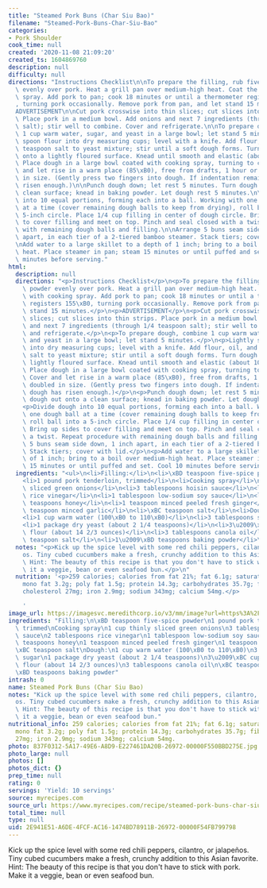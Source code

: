 ```yaml
---
title: "Steamed Pork Buns (Char Siu Bao)"
filename: "Steamed-Pork-Buns-Char-Siu-Bao"
categories:
- Pork Shoulder
cook_time: null
created: '2020-11-08 21:09:20'
created_ts: 1604869760
description: null
difficulty: null
directions: "Instructions Checklist\n\nTo prepare the filling, rub five-spice powder\
  \ evenly over pork. Heat a grill pan over medium-high heat. Coat the pan with cooking\
  \ spray. Add pork to pan; cook 18 minutes or until a thermometer registers 155\xB0\
  , turning pork occasionally. Remove pork from pan, and let stand 15 minutes.\n\n\
  ADVERTISEMENT\n\nCut pork crosswise into thin slices; cut slices into thin strips.\
  \ Place pork in a medium bowl. Add onions and next 7 ingredients (through 1/4 teaspoon\
  \ salt); stir well to combine. Cover and refrigerate.\n\nTo prepare dough, combine\
  \ 1 cup warm water, sugar, and yeast in a large bowl; let stand 5 minutes.\n\nLightly\
  \ spoon flour into dry measuring cups; level with a knife. Add flour, oil, and 1/4\
  \ teaspoon salt to yeast mixture; stir until a soft dough forms. Turn dough out\
  \ onto a lightly floured surface. Knead until smooth and elastic (about 10 minutes).\
  \ Place dough in a large bowl coated with cooking spray, turning to coat top. Cover\
  \ and let rise in a warm place (85\xB0), free from drafts, 1 hour or until doubled\
  \ in size. (Gently press two fingers into dough. If indentation remains, dough has\
  \ risen enough.)\n\nPunch dough down; let rest 5 minutes. Turn dough out onto a\
  \ clean surface; knead in baking powder. Let dough rest 5 minutes.\n\nDivide dough\
  \ into 10 equal portions, forming each into a ball. Working with one dough ball\
  \ at a time (cover remaining dough balls to keep from drying), roll ball into a\
  \ 5-inch circle. Place 1/4 cup filling in center of dough circle. Bring up sides\
  \ to cover filling and meet on top. Pinch and seal closed with a twist. Repeat procedure\
  \ with remaining dough balls and filling.\n\nArrange 5 buns seam side down, 1 inch\
  \ apart, in each tier of a 2-tiered bamboo steamer. Stack tiers; cover with lid.\n\
  \nAdd water to a large skillet to a depth of 1 inch; bring to a boil over medium-high\
  \ heat. Place steamer in pan; steam 15 minutes or until puffed and set. Cool 10\
  \ minutes before serving."
html:
  description: null
  directions: "<p>Instructions Checklist</p>\n<p>To prepare the filling, rub five-spice\
    \ powder evenly over pork. Heat a grill pan over medium-high heat. Coat the pan\
    \ with cooking spray. Add pork to pan; cook 18 minutes or until a thermometer\
    \ registers 155\xB0, turning pork occasionally. Remove pork from pan, and let\
    \ stand 15 minutes.</p>\n<p>ADVERTISEMENT</p>\n<p>Cut pork crosswise into thin\
    \ slices; cut slices into thin strips. Place pork in a medium bowl. Add onions\
    \ and next 7 ingredients (through 1/4 teaspoon salt); stir well to combine. Cover\
    \ and refrigerate.</p>\n<p>To prepare dough, combine 1 cup warm water, sugar,\
    \ and yeast in a large bowl; let stand 5 minutes.</p>\n<p>Lightly spoon flour\
    \ into dry measuring cups; level with a knife. Add flour, oil, and 1/4 teaspoon\
    \ salt to yeast mixture; stir until a soft dough forms. Turn dough out onto a\
    \ lightly floured surface. Knead until smooth and elastic (about 10 minutes).\
    \ Place dough in a large bowl coated with cooking spray, turning to coat top.\
    \ Cover and let rise in a warm place (85\xB0), free from drafts, 1 hour or until\
    \ doubled in size. (Gently press two fingers into dough. If indentation remains,\
    \ dough has risen enough.)</p>\n<p>Punch dough down; let rest 5 minutes. Turn\
    \ dough out onto a clean surface; knead in baking powder. Let dough rest 5 minutes.</p>\n\
    <p>Divide dough into 10 equal portions, forming each into a ball. Working with\
    \ one dough ball at a time (cover remaining dough balls to keep from drying),\
    \ roll ball into a 5-inch circle. Place 1/4 cup filling in center of dough circle.\
    \ Bring up sides to cover filling and meet on top. Pinch and seal closed with\
    \ a twist. Repeat procedure with remaining dough balls and filling.</p>\n<p>Arrange\
    \ 5 buns seam side down, 1 inch apart, in each tier of a 2-tiered bamboo steamer.\
    \ Stack tiers; cover with lid.</p>\n<p>Add water to a large skillet to a depth\
    \ of 1 inch; bring to a boil over medium-high heat. Place steamer in pan; steam\
    \ 15 minutes or until puffed and set. Cool 10 minutes before serving.</p>\n"
  ingredients: "<ul>\n<li>Filling:</li>\n<li>\xBD teaspoon five-spice powder</li>\n\
    <li>1 pound pork tenderloin, trimmed</li>\n<li>Cooking spray</li>\n<li>1 cup thinly\
    \ sliced green onions</li>\n<li>3 tablespoons hoisin sauce</li>\n<li>2 tablespoons\
    \ rice vinegar</li>\n<li>1 tablespoon low-sodium soy sauce</li>\n<li>1\u2009\xBD\
    \ teaspoons honey</li>\n<li>1 teaspoon minced peeled fresh ginger</li>\n<li>1\
    \ teaspoon minced garlic</li>\n<li>\xBC teaspoon salt</li>\n<li>Dough:</li>\n\
    <li>1 cup warm water (100\xB0 to 110\xB0)</li>\n<li>3 tablespoons sugar</li>\n\
    <li>1 package dry yeast (about 2 1/4 teaspoons)</li>\n<li>3\u2009\xBC cups all-purpose\
    \ flour (about 14 2/3 ounces)</li>\n<li>3 tablespoons canola oil</li>\n<li>\xBC\
    \ teaspoon salt</li>\n<li>1\u2009\xBD teaspoons baking powder</li>\n</ul>\n"
  notes: "<p>Kick up the spice level with some red chili peppers, cilantro, or jalape\xF1\
    os. Tiny cubed cucumbers make a fresh, crunchy addition to this Asian favorite.\
    \ Hint: The beauty of this recipe is that you don't have to stick with pork. Make\
    \ it a veggie, bean or even seafood bun.</p>\n"
  nutrition: '<p>259 calories; calories from fat 21%; fat 6.1g; saturated fat 0.9g;
    mono fat 3.2g; poly fat 1.5g; protein 14.3g; carbohydrates 35.7g; fiber 1.6g;
    cholesterol 27mg; iron 2.9mg; sodium 343mg; calcium 54mg.</p>

    '
image_url: https://imagesvc.meredithcorp.io/v3/mm/image?url=https%3A%2F%2Fstatic.onecms.io%2Fwp-content%2Fuploads%2Fsites%2F19%2F2008%2F04%2F22%2Fpork-buns-ck-1734314-4x3-1-2000.jpg&q=85
ingredients: "Filling:\n\xBD teaspoon five-spice powder\n1 pound pork tenderloin,\
  \ trimmed\nCooking spray\n1 cup thinly sliced green onions\n3 tablespoons hoisin\
  \ sauce\n2 tablespoons rice vinegar\n1 tablespoon low-sodium soy sauce\n1\u2009\xBD\
  \ teaspoons honey\n1 teaspoon minced peeled fresh ginger\n1 teaspoon minced garlic\n\
  \xBC teaspoon salt\nDough:\n1 cup warm water (100\xB0 to 110\xB0)\n3 tablespoons\
  \ sugar\n1 package dry yeast (about 2 1/4 teaspoons)\n3\u2009\xBC cups all-purpose\
  \ flour (about 14 2/3 ounces)\n3 tablespoons canola oil\n\xBC teaspoon salt\n1\u2009\
  \xBD teaspoons baking powder"
intrash: 0
name: Steamed Pork Buns (Char Siu Bao)
notes: "Kick up the spice level with some red chili peppers, cilantro, or jalape\xF1\
  os. Tiny cubed cucumbers make a fresh, crunchy addition to this Asian favorite.\
  \ Hint: The beauty of this recipe is that you don't have to stick with pork. Make\
  \ it a veggie, bean or even seafood bun."
nutritional_info: 259 calories; calories from fat 21%; fat 6.1g; saturated fat 0.9g;
  mono fat 3.2g; poly fat 1.5g; protein 14.3g; carbohydrates 35.7g; fiber 1.6g; cholesterol
  27mg; iron 2.9mg; sodium 343mg; calcium 54mg.
photo: 837F0312-5A17-49E6-A8D9-E227461DA20B-26972-00000F550BBD275E.jpg
photo_large: null
photos: []
photos_dict: {}
prep_time: null
rating: 0
servings: 'Yield: 10 servings'
source: myrecipes.com
source_url: https://www.myrecipes.com/recipe/steamed-pork-buns-char-siu-bao
total_time: null
type: null
uid: 2E941E51-A6DE-4FCF-AC16-1474BD78911B-26972-00000F54FB799798
---
```

Kick up the spice level with some red chili peppers, cilantro, or jalapeños. Tiny cubed cucumbers make a fresh, crunchy addition to this Asian favorite. Hint: The beauty of this recipe is that you don't have to stick with pork. Make it a veggie, bean or even seafood bun.
